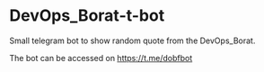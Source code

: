 # DevOps_Borat-t-bot 

Small telegram bot to show random quote from the DevOps_Borat.

The bot can be accessed on https://t.me/dobfbot 

